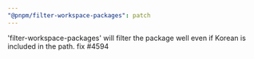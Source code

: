 ```yaml
---
"@pnpm/filter-workspace-packages": patch
---
```


'filter-workspace-packages' will filter the package well even if Korean is included in the path. fix #4594
